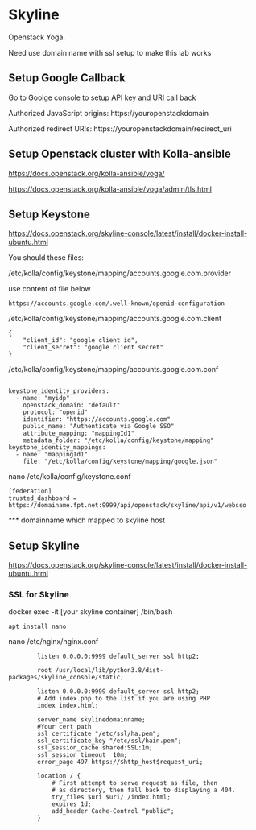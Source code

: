 # Skyline
Openstack Yoga.

Need use domain name with ssl setup to make this lab works

## Setup Google Callback

Go to Goolge console to setup API key and URI call back

Authorized JavaScript origins: https://youropenstackdomain

Authorized redirect URIs: https://youropenstackdomain/redirect_uri

## Setup Openstack cluster with Kolla-ansible

https://docs.openstack.org/kolla-ansible/yoga/ 

https://docs.openstack.org/kolla-ansible/yoga/admin/tls.html

## Setup Keystone

https://docs.openstack.org/skyline-console/latest/install/docker-install-ubuntu.html

You should these files:

/etc/kolla/config/keystone/mapping/accounts.google.com.provider

use content of file below
````
https://accounts.google.com/.well-known/openid-configuration
````
/etc/kolla/config/keystone/mapping/accounts.google.com.client
````
{
    "client_id": "google client id",
    "client_secret": "google client secret"
}
````
/etc/kolla/config/keystone/mapping/accounts.google.com.conf
````
````
````
keystone_identity_providers:
  - name: "myidp"
    openstack_domain: "default"
    protocol: "openid"
    identifier: "https://accounts.google.com"
    public_name: "Authenticate via Google SSO"
    attribute_mapping: "mappingId1"
    metadata_folder: "/etc/kolla/config/keystone/mapping"
keystone_identity_mappings:
  - name: "mappingId1"
    file: "/etc/kolla/config/keystone/mapping/google.json"
````
nano /etc/kolla/config/keystone.conf

````
[federation]
trusted_dashboard = https://domainame.fpt.net:9999/api/openstack/skyline/api/v1/websso
````
*** domainname which mapped to skyline host

## Setup Skyline

https://docs.openstack.org/skyline-console/latest/install/docker-install-ubuntu.html

### SSL for Skyline

docker exec -it [your skyline container] /bin/bash
````
apt install nano
````
nano /etc/nginx/nginx.conf

````
        listen 0.0.0.0:9999 default_server ssl http2;

        root /usr/local/lib/python3.8/dist-packages/skyline_console/static;

        listen 0.0.0.0:9999 default_server ssl http2;
        # Add index.php to the list if you are using PHP
        index index.html;

        server_name skylinedomainname;
        #Your cert path
        ssl_certificate "/etc/ssl/ha.pem";
        ssl_certificate_key "/etc/ssl/hain.pem";
        ssl_session_cache shared:SSL:1m;
        ssl_session_timeout  10m;
        error_page 497 https://$http_host$request_uri;

        location / {
            # First attempt to serve request as file, then
            # as directory, then fall back to displaying a 404.
            try_files $uri $uri/ /index.html;
            expires 1d;
            add_header Cache-Control "public";
        }

